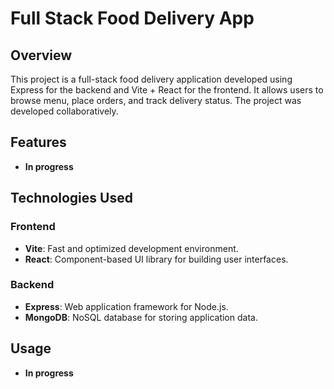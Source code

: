 # Full Stack Food Delivery App

## Overview
This project is a full-stack food delivery application developed using Express for the backend and Vite + React for the frontend. It allows users to browse menu, place orders, and track delivery status. The project was developed collaboratively.

## Features
- **In progress**

## Technologies Used
### Frontend
- **Vite**: Fast and optimized development environment.
- **React**: Component-based UI library for building user interfaces.

### Backend
- **Express**: Web application framework for Node.js.
- **MongoDB**: NoSQL database for storing application data.

## Usage
- **In progress**
